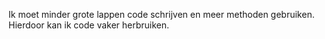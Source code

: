 Ik moet minder grote lappen code schrijven en meer methoden gebruiken. Hierdoor kan ik code vaker herbruiken.
